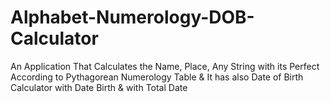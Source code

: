 # Alphabet-Numerology-DOB-Calculator
An Application That Calculates the Name, Place, Any String with its Perfect According to Pythagorean Numerology Table &amp; It has also Date of Birth Calculator with Date Birth &amp; with Total Date
